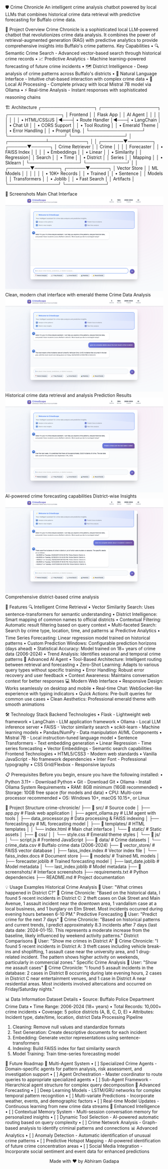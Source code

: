 🛡️ Crime Chronicle
An intelligent crime analysis chatbot powered by local LLMs that combines historical crime data retrieval with predictive forecasting for Buffalo crime data.
      
🎯 Project Overview
Crime Chronicle is a sophisticated local LLM-powered chatbot that revolutionizes crime data analysis. It combines the power of retrieval-augmented generation (RAG) with predictive analytics to provide comprehensive insights into Buffalo's crime patterns.
Key Capabilities
•	🔍 Semantic Crime Search - Advanced vector-based search through historical crime records
•	📈 Predictive Analytics - Machine learning-powered forecasting of future crime incidents
•	🗺️ District Intelligence - Deep analysis of crime patterns across Buffalo's districts
•	💬 Natural Language Interface - Intuitive chat-based interaction with complex crime data
•	🤖 Local AI Processing - Complete privacy with local Mistral 7B model via Ollama
•	⚡ Real-time Analysis - Instant responses with sophisticated reasoning chains
 
🏗️ Architecture
┌─────────────────┐    ┌──────────────────┐    ┌─────────────────┐
│   Frontend      │    │   Flask App      │    │   AI Agent      │
│                 │    │                  │    │                 │
│ • HTML/CSS/JS   │◄───┤ • Route Handler  │◄───┤ • LangChain     │
│ • Chat UI       │    │ • CORS Support   │    │ • Tool Routing  │
│ • Emerald Theme │    │ • Error Handling │    │ • Prompt Eng.   │
└─────────────────┘    └──────────────────┘    └─────────────────┘
                                 │
                    ┌────────────┴────────────┐
                    │                         │
            ┌───────▼────────┐        ┌──────▼──────┐
            │ Crime Retriever │        │ Crime       │
            │                │        │ Forecaster  │
            │ • FAISS Index  │        │             │
            │ • Embeddings   │        │ • Linear    │
            │ • Similarity   │        │   Regression│
            │   Search       │        │ • Time      │
            │ • District     │        │   Series    │
            │   Mapping      │        │ • Sklearn   │
            └────────────────┘        └─────────────┘
                    │                         │
            ┌───────▼────────┐        ┌──────▼──────┐
            │ Vector Store    │        │ ML Models   │
            │                │        │             │
            │ • 10K+ Records │        │ • Trained   │
            │ • Sentence     │        │   Models    │
            │   Transformers │        │ • Joblib    │
            │ • Fast Search  │        │   Artifacts │
            └────────────────┘        └─────────────┘
 

📸 Screenshots
Main Chat Interface
![Main Interface](screenshots/Main%20interface.png)
 Clean, modern chat interface with emerald theme
Crime Data Analysis
![Crime Analysis](screenshots/Crime%20analysis.png)
 Historical crime data retrieval and analysis
Prediction Results
![Predictions](screenshots/prediction.png)
 AI-powered crime forecasting capabilities
District-wise Insights
![District Analysis](screenshots/district-analysis.png)
 Comprehensive district-based crime analysis
 

🚀 Features
🔍 Intelligent Crime Retrieval
•	Vector Similarity Search: Uses sentence-transformers for semantic understanding
•	District Intelligence: Smart mapping of common names to official districts
•	Contextual Filtering: Automatic result filtering based on query context
•	Multi-faceted Search: Search by crime type, location, time, and patterns
📊 Predictive Analytics
•	Time Series Forecasting: Linear regression model trained on historical patterns
•	Custom Prediction Windows: Configurable prediction horizons (days ahead)
•	Statistical Accuracy: Model trained on 18+ years of crime data (2006-2024)
•	Trend Analysis: Identifies seasonal and temporal crime patterns
🤖 Advanced AI Agent
•	Tool-Based Architecture: Intelligent routing between retrieval and forecasting
•	Zero-Shot Learning: Adapts to various query types without specific training
•	Error Handling: Robust error recovery and user feedback
•	Context Awareness: Maintains conversation context for better responses
💻 Modern Web Interface
•	Responsive Design: Works seamlessly on desktop and mobile
•	Real-time Chat: WebSocket-like experience with typing indicators
•	Quick Actions: Pre-built queries for common use cases
•	Clean Aesthetics: Professional emerald theme with smooth animations
 
🛠️ Technology Stack
Backend Technologies
•	Flask - Lightweight web framework
•	LangChain - LLM application framework
•	Ollama - Local LLM inference server
•	FAISS - Vector similarity search
•	scikit-learn - Machine learning models
•	Pandas/NumPy - Data manipulation
AI/ML Components
•	Mistral 7B - Local instruction-tuned language model
•	Sentence Transformers - Text embedding generation
•	Linear Regression - Time series forecasting
•	Vector Embeddings - Semantic search capabilities
Frontend Technologies
•	HTML5/CSS3 - Modern web standards
•	Vanilla JavaScript - No framework dependencies
•	Inter Font - Professional typography
•	CSS Grid/Flexbox - Responsive layouts
 
📋 Prerequisites
Before you begin, ensure you have the following installed:
•	Python 3.11+ - Download Python
•	Git - Download Git
•	Ollama - Install Ollama
System Requirements
•	RAM: 8GB minimum (16GB recommended)
•	Storage: 10GB free space (for models and data)
•	CPU: Multi-core processor recommended
•	OS: Windows 10+, macOS 10.15+, or Linux
 
📁 Project Structure
crime-chronicle/
├── 📁 src/                          # Source code
│   ├── app.py                       # Flask web application
│   ├── agent_ollama.py              # LLM agent with tools
│   ├── data_processor.py            # Data processing & FAISS indexing
│   ├── forecasting.py               # ML forecasting model
│   ├── 📁 templates/                # HTML templates
│   │   └── index.html               # Main chat interface
│   └── 📁 static/                   # Static assets
│       ├── 📁 css/
│       │   └── style.css            # Emerald theme styles
│       └── 📁 js/
│           └── script.js            # Frontend JavaScript
├── 📁 data/                         # Crime datasets
│   └── crime_data.csv               # Buffalo crime data (2006-2024)
├── 📁 vector_store/                 # FAISS vector database
│   ├── faiss_index.index           # Vector index file
│   └── faiss_index.docs            # Document store
├── 📁 models/                       # Trained ML models
│   ├── forecaster.joblib           # Trained forecasting model
│   ├── last_date.joblib             # Model metadata
│   └── last_index.joblib            # Model metadata
├── 📁 screenshots/                  # Interface screenshots
├── requirements.txt                 # Python dependencies
├── README.md                        # Project documentation   
 
💡 Usage Examples
Historical Crime Analysis
👤 User: "What crimes happened in District C?"
🤖 Crime Chronicle: "Based on the historical data, I found 5 recent incidents in District C: 2 theft cases on Oak Street and Main Avenue, 1 assault incident near the downtown area, 1 vandalism case at a local business, and 1 burglary on Elm Street. Most incidents occurred during evening hours between 6-10 PM."
Predictive Forecasting
👤 User: "Predict crime for the next 7 days"
🤖 Crime Chronicle: "Based on historical patterns and current trends, I predict approximately 8.3 incidents after 7 days (last data date: 2024-01-15). This represents a moderate increase from the baseline, likely influenced by weekend activity patterns."
District Comparisons
👤 User: "Show me crimes in District A"
🤖 Crime Chronicle: "I found 5 recent incidents in District A: 3 theft cases including vehicle break-ins and shoplifting, 1 assault case near the university area, and 1 drug-related incident. The pattern shows higher activity on weekends, particularly in commercial zones."
Specific Crime Analysis
👤 User: "Show me assault cases"
🤖 Crime Chronicle: "I found 5 assault incidents in the database: 2 cases in District B occurring during late evening hours, 2 cases in District C near entertainment venues, and 1 case in District A near residential areas. Most incidents involved altercations and occurred on Friday/Saturday nights."
 

📊 Data Information
Dataset Details
•	Source: Buffalo Police Department Crime Data
•	Time Range: 2006-2024 (18+ years)
•	Total Records: 10,000+ crime incidents
•	Coverage: 5 police districts (A, B, C, D, E)
•	Attributes: Incident type, date/time, location, district
Data Processing Pipeline
1.	Cleaning: Remove null values and standardize formats
2.	Text Generation: Create descriptive documents for each incident
3.	Embedding: Generate vector representations using sentence-transformers
4.	Indexing: Build FAISS index for fast similarity search
5.	Model Training: Train time-series forecasting model
 
🚀 Future Roadmap
🤖 Multi-Agent System
•	[ ] Specialized Crime Agents - Domain-specific agents for pattern analysis, risk assessment, and investigation support
•	[ ] Agent Orchestration - Master coordinator to route queries to appropriate specialized agents
•	[ ] Sub-Agent Framework - Hierarchical agent structure for complex query decomposition
🔮 Advanced Forecasting
•	[ ] Deep Learning Models - LSTM/GRU networks for complex temporal pattern recognition
•	[ ] Multi-variate Predictions - Incorporate weather, events, and demographic factors
•	[ ] Real-time Model Updates - Continuous learning from new crime data streams
🧠 Enhanced Intelligence
•	[ ] Contextual Memory System - Multi-session conversation memory for personalized insights
•	[ ] Dynamic Tool Selection - AI-powered automatic routing based on query complexity
•	[ ] Crime Network Analysis - Graph-based analysis to identify criminal patterns and connections
📊 Advanced Analytics
•	[ ] Anomaly Detection - Automatic identification of unusual crime patterns
•	[ ] Predictive Hotspot Mapping - AI-powered identification of future crime concentration areas
•	[ ] Social Media Integration - Incorporate social sentiment and event data for enhanced predictions
 
<div align="center"> 
Made with ❤️ by Abhiram Gadapa
</div>

